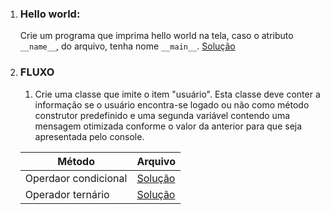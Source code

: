 1. ### Hello world: 
    Crie um programa que imprima hello world na tela, caso o atributo `__name__`, do arquivo, tenha nome `__main__`. [Solução](./main/main.py)
2. ### FLUXO 

    1. Crie uma classe que imite o item "usuário". Esta classe deve conter a informação se o usuário encontra-se logado ou não como método construtor predefinido e uma segunda variável contendo uma mensagem otimizada conforme o valor da anterior para que seja apresentada pelo console. 
    
    Método | Arquivo
    ---|---
    Operdaor condicional | [Solução](./fluxo/condicional/A-AAE.py)
    Operador ternário | [Solução](./fluxo/ternário/A-AAE.py)
    